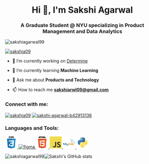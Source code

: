<h1 align="center">Hi 👋, I'm Sakshi Agarwal</h1>
<h3 align="center">A Graduate Student @ NYU specializing in Product Management and Data Analytics</h3>

<p align="left"> <img src="https://komarev.com/ghpvc/?username=sakshiagarwal99&label=Profile%20views&color=0e75b6&style=flat" alt="sakshiagarwal99" /> </p>

<p align="left"> <a href="https://twitter.com/sakshia09" target="blank"><img src="https://img.shields.io/twitter/follow/sakshia09?logo=twitter&style=for-the-badge" alt="sakshia09" /></a> </p>

- 🔭 I’m currently working on [Determine](https://www.figma.com/file/9621lHtZPYpS6Xg55PoFpp/Negotiation-app?t=xDWHVkmdPl2M99rO-0)

- 🌱 I’m currently learning **Machine Learning**

- 💬 Ask me about **Products and Technology**

- 📫 How to reach me **sakshiarwl09@gmail.com**

<h3 align="left">Connect with me:</h3>
<p align="left">
<a href="https://twitter.com/sakshia09" target="blank"><img align="center" src="https://raw.githubusercontent.com/rahuldkjain/github-profile-readme-generator/master/src/images/icons/Social/twitter.svg" alt="sakshia09" height="30" width="40" /></a>
<a href="https://linkedin.com/in/sakshi-agarwal-b42913136" target="blank"><img align="center" src="https://raw.githubusercontent.com/rahuldkjain/github-profile-readme-generator/master/src/images/icons/Social/linked-in-alt.svg" alt="sakshi-agarwal-b42913136" height="30" width="40" /></a>
</p>

<h3 align="left">Languages and Tools:</h3>
<p align="left"> <a href="https://www.w3schools.com/css/" target="_blank" rel="noreferrer"> <img src="https://raw.githubusercontent.com/devicons/devicon/master/icons/css3/css3-original-wordmark.svg" alt="css3" width="40" height="40"/> </a> <a href="https://www.figma.com/" target="_blank" rel="noreferrer"> <img src="https://www.vectorlogo.zone/logos/figma/figma-icon.svg" alt="figma" width="40" height="40"/> </a> <a href="https://www.w3.org/html/" target="_blank" rel="noreferrer"> <img src="https://raw.githubusercontent.com/devicons/devicon/master/icons/html5/html5-original-wordmark.svg" alt="html5" width="40" height="40"/> </a> <a href="https://developer.mozilla.org/en-US/docs/Web/JavaScript" target="_blank" rel="noreferrer"> <img src="https://raw.githubusercontent.com/devicons/devicon/master/icons/javascript/javascript-original.svg" alt="javascript" width="40" height="40"/> </a> <a href="https://www.mysql.com/" target="_blank" rel="noreferrer"> <img src="https://raw.githubusercontent.com/devicons/devicon/master/icons/mysql/mysql-original-wordmark.svg" alt="mysql" width="40" height="40"/> </a> <a href="https://www.python.org" target="_blank" rel="noreferrer"> <img src="https://raw.githubusercontent.com/devicons/devicon/master/icons/python/python-original.svg" alt="python" width="40" height="40"/> </a> </p>

<p><img align="left" src="https://github-readme-stats.vercel.app/api/top-langs?username=sakshiagarwal99&show_icons=true&locale=en&layout=compact" alt="sakshiagarwal99" /></p>

![Sakshi's GitHub stats](https://github-readme-stats.vercel.app/api?username=sakshiagarwal99&show_icons=true&theme=tokyonight)

